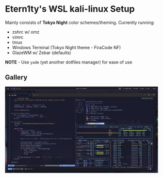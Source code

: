 # Etern1ty's WSL kali-linux Setup

Mainly consists of **Tokyo Night** color schemes/theming. Currently running:

- zshrc w/ omz
- vimrc
- tmux
- Windows Terminal (Tokyo Night theme - FiraCode NF)
- GlazeWM w/ Zebar (defaults)

**NOTE** - Use `yadm` (yet another dotfiles manager) for ease of use

## Gallery

![Windows Terminal screenshot with vim, neofetch, and bpytop](gallery/main-term.png)
